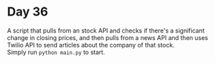# Day 36    
A script that pulls from an stock API and checks if there's a significant change in closing prices, and then pulls from a news API and then uses Twilio API to send articles about the company of that stock.   
Simply run `python main.py` to start.  